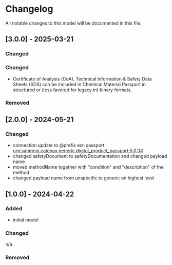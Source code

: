 # Changelog

All notable changes to this model will be documented in this file.

## [3.0.0] - 2025-03-21

### Changed

### Changed
- Certificate of Analysis (CoA), Technical Information & Safety Data Sheets (SDS) can be included in Chemical Material Passport in structured or (less favored for legacy in) binary formats.

### Removed

## [2.0.0] - 2024-05-21

### Changed
- connection update to @prefix ext-passport: <urn:samm:io.catenax.generic.digital_product_passport:5.0.0#>
- changed safetyDocument to safetyDocumentation and changed payload name
- moved methodName together with "condition" and "description" of the method
- changed payload name from unspecific to generic on highest level

## [1.0.0] - 2024-04-22

### Added
- initial model

### Changed

n/a

### Removed


